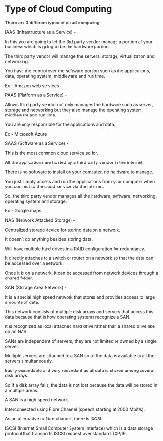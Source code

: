 # Type of Cloud Computing

There are 3 different types of cloud computing -

IAAS \(Infrastructure as a Service\) -

In this you are going to let the 3rd party vendor manage a portion of your business which is going to be the hardware portion.

The third party vendor will manage the servers, storage, virtualization and networking.

You have the control over the software portion such as the applications, data, operating system, middleware and run time.

Ex - Amazon web services

PAAS \(Platform as a Service\) -

Allows third party vendor not only manages the hardware such as server, storage and networking but they also manage the operating system, middleware and run time.

You are only responsible for the applications and data.

Ex - Microsoft Azure

SAAS \(Software as a Service\) -

This is the most common cloud service so for.

All the applications are hosted by a third party vendor in the internet.

There is no software to install on your computer, no hardware to manage.

You just simply access and run the applications from your computer when you connect to the cloud service via the internet.

So, the third party vendor manages all the hardware, software, networking, operating system and storage.

Ex - Google maps

NAS \(Network Attached Storage\) -

Centralized storage device for storing data on a network.

It doesn’t do anything besides storing data.

Will have multiple hard drives in a RAID configuration for redundancy.

It directly attaches to a switch or router on a network so that the data can be accessed over a network.

Once it is on a network, it can be accessed from network devices through a shared folder.

SAN \(Storage Area Network\) -

It is a special high speed network that stores and provides access to large amounts of data.

This network consists of multiple disk arrays and servers that access this data because that is how operating systems recognize a SAN.

It is recognized as local attached hard drive rather than a shared drive like on an NAS.

SANs are independent of servers, they are not limited or owned by a single server.

Multiple servers are attached to a SAN so all the data is available to all the servers simultaneously.

Easily expandable and very redundant as all data is shared among several disk arrays.

So if a disk array fails, the data is not lost because the data will be stored in a multiple areas.

A SAN is a high speed network.

Interconnected using Fibre Channel \(speeds starting at 2000 Mbit/s\).

As an alternative to fibre channel, there is ISCSI.

ISCSI \(Internet Small Computer System Interface\) which is a data storage protocol that transports ISCSI request over standard TCP/IP.

